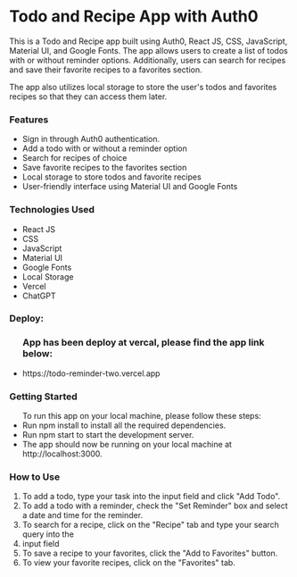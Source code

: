 # Todo and Recipe App with Auth0
This is a Todo and Recipe app built using Auth0, React JS, CSS, JavaScript, Material UI, and Google Fonts. The app allows users to create a list of todos with or without reminder options. Additionally, users can search for recipes and save their favorite recipes to a favorites section.

The app also utilizes local storage to store the user's todos and favorites recipes so that they can access them later.

### Features
<ul> 
<li>Sign in through Auth0 authentication.</li>
<li>Add a todo with or without a reminder option</li>
<li>Search for recipes of choice</li>
<li>Save favorite recipes to the favorites section</li>
<li>Local storage to store todos and favorite recipes</li>
<li>User-friendly interface using Material UI and Google Fonts</li>
</ul>

###  Technologies Used
<ul>
<li>React JS</li>
<li>CSS</li>
<li>JavaScript</li>
<li>Material UI</li>
<li>Google Fonts</li>
<li>Local Storage</li>
<li>Vercel</li>
<li>ChatGPT</li>
</ul>

### Deploy:
<ul>
    <h3>App has been deploy at vercal, please find the app link below:</h3>
    <li>https://todo-reminder-two.vercel.app</li>
</ul> 

###  Getting Started
<ul>To run this app on your local machine, please follow these steps:
<li>Run npm install to install all the required dependencies.</li>
<li>Run npm start to start the development server.</li>
<li>The app should now be running on your local machine at http://localhost:3000.</li>
</ul>

### How to Use
<ol>

<li>To add a todo, type your task into the input field and click "Add Todo".</li>
<li>To add a todo with a reminder, check the "Set Reminder" box and select a date and time for the reminder.</li>
<li>To search for a recipe, click on the "Recipe" tab and type your search query into the
<li>input field</li>
<li>To save a recipe to your favorites, click the "Add to Favorites" button.</li>
<li>To view your favorite recipes, click on the "Favorites" tab.</li>
</ol>

